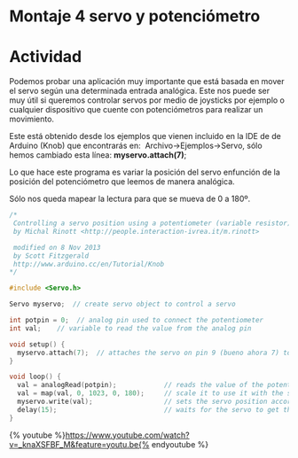 
# Montaje 4 servo y potenciómetro

# Actividad

Podemos probar una aplicación muy importante que está basada en mover el servo según una determinada entrada analógica. Este nos puede ser  muy útil si queremos controlar servos por medio de joysticks por ejemplo o cualquier dispositivo que cuente con potenciómetros para realizar un movimiento.

Este está obtenido desde los ejemplos que vienen incluido en la IDE de de Arduino (Knob) que encontrarás en:  Archivo-&gt;Ejemplos-&gt;Servo, sólo hemos cambiado esta línea: **myservo.attach(7)**;  

Lo que hace este programa es variar la posición del servo enfunción de la posición del potenciómetro que leemos de manera analógica.

Sólo nos queda mapear la lectura para que se mueva de 0 a 180º.

```cpp
/*
 Controlling a servo position using a potentiometer (variable resistor)
 by Michal Rinott <http://people.interaction-ivrea.it/m.rinott>

 modified on 8 Nov 2013
 by Scott Fitzgerald
 http://www.arduino.cc/en/Tutorial/Knob
*/

#include <Servo.h>

Servo myservo;  // create servo object to control a servo

int potpin = 0;  // analog pin used to connect the potentiometer
int val;    // variable to read the value from the analog pin

void setup() {
  myservo.attach(7);  // attaches the servo on pin 9 (bueno ahora 7) to the servo object
}

void loop() {
  val = analogRead(potpin);            // reads the value of the potentiometer (value between 0 and 1023)
  val = map(val, 0, 1023, 0, 180);     // scale it to use it with the servo (value between 0 and 180)
  myservo.write(val);                  // sets the servo position according to the scaled value
  delay(15);                           // waits for the servo to get there
}
```

{% youtube %}https://www.youtube.com/watch?v=_knaXSFBF_M&feature=youtu.be{% endyoutube %}